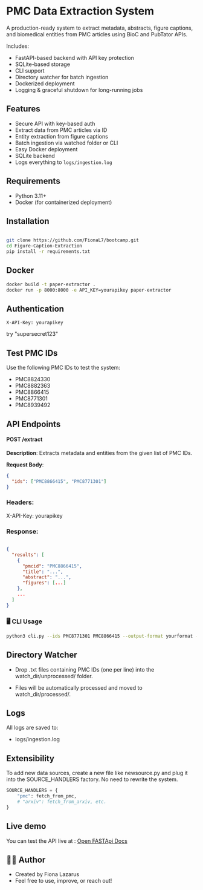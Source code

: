 # PMC Data Extraction System

A production-ready system to extract metadata, abstracts, figure captions, and biomedical entities from PMC articles using BioC and PubTator APIs.

Includes:

- FastAPI-based backend with API key protection
- SQLite-based storage
- CLI support
- Directory watcher for batch ingestion
- Dockerized deployment
- Logging & graceful shutdown for long-running jobs

## Features

- Secure API with key-based auth
- Extract data from PMC articles via ID
- Entity extraction from figure captions
- Batch ingestion via watched folder or CLI
- Easy Docker deployment
- SQLite backend
- Logs everything to `logs/ingestion.log`

## Requirements

- Python 3.11+
- Docker (for containerized deployment)

## Installation

```bash

git clone https://github.com/FionaL7/bootcamp.git
cd Figure-Caption-Extraction
pip install -r requirements.txt
```

## Docker

```bash
docker build -t paper-extractor .
docker run -p 8000:8000 -e API_KEY=yourapikey paper-extractor
```

## Authentication

```http
X-API-Key: yourapikey
```
try "supersecret123"

## Test PMC IDs

Use the following PMC IDs to test the system:

- PMC8824330
- PMC8882363
- PMC8866415
- PMC8771301
- PMC8939492

## API Endpoints

#### POST /extract

**Description**: Extracts metadata and entities from the given list of PMC IDs.

**Request Body**:

```json
{
  "ids": ["PMC8866415", "PMC8771301"]
}
```

### Headers:

X-API-Key: yourapikey

### Response:

```json

{
  "results": [
    {
      "pmcid": "PMC8866415",
      "title": "...",
      "abstract": "...",
      "figures": [...]
    },
    ...
  ]
}
```

### 🖥️ CLI Usage

```bash
python3 cli.py --ids PMC8771301 PMC8866415 --output-format yourformat --save-to filename --api-key yourapikey
```

## Directory Watcher

- Drop .txt files containing PMC IDs (one per line) into the watch_dir/unprocessed/ folder.

- Files will be automatically processed and moved to watch_dir/processed/.

## Logs

All logs are saved to:

- logs/ingestion.log

## Extensibility

To add new data sources, create a new file like newsource.py and plug it into the SOURCE_HANDLERS factory. No need to rewrite the system.

```python
SOURCE_HANDLERS = {
    "pmc": fetch_from_pmc,
    # "arxiv": fetch_from_arxiv, etc.
}
```
## Live demo 
You can test the API live at :
[Open FASTApi Docs](http://34.59.246.80:8000/docs)
## 🙋‍♀️ Author

- Created by Fiona Lazarus
- Feel free to use, improve, or reach out!
